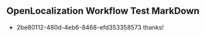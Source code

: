 ## OpenLocalization Workflow Test MarkDown
* 2be80112-480d-4eb6-8468-efd353358573 thanks!

<!--HONumber=Nov16_HO5-->


